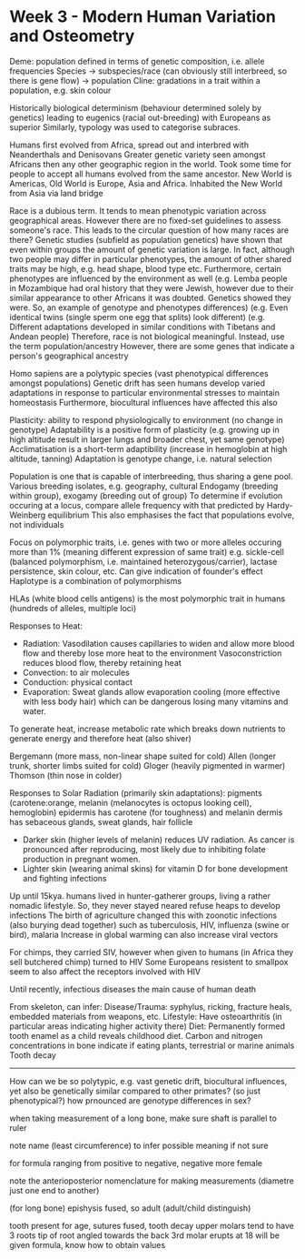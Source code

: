 <!-- SPDX-License-Identifier: zlib-acknowledgement -->
# Week 3 - Modern Human Variation and Osteometry
Deme: population defined in terms of genetic composition, i.e. allele frequencies
Species -> subspecies/race (can obviously still interbreed, so there is gene flow) -> population
Cline: gradations in a trait within a population, e.g. skin colour

Historically biological determinism (behaviour determined solely by genetics) 
leading to eugenics (racial out-breeding) with Europeans as superior
Similarly, typology was used to categorise subraces.

Humans first evolved from Africa, spread out and interbred with Neanderthals and Denisovans
Greater genetic variety seen amongst Africans then any other geographic region in the world.
Took some time for people to accept all humans evolved from the same ancestor.
New World is Americas, Old World is Europe, Asia and Africa.
Inhabited the New World from Asia via land bridge

Race is a dubious term. It tends to mean phenotypic variation across geographical areas.
However there are no fixed-set guidelines to assess someone's race.
This leads to the circular question of how many races are there?
Genetic studies (subfield as population genetics) have shown that even within groups 
the amount of genetic variation is large.
In fact, although two people may differ in particular phenotypes, the amount of other 
shared traits may be high, e.g. head shape, blood type etc.
Furthermore, certain phenotypes are influenced by the environment as well
(e.g. Lemba people in Mozambique had oral history that they were Jewish, 
however due to their similar appearance to other Africans it was doubted.
Genetics showed they were. So, an example of genotype and phenotypes differences)
(e.g. Even identical twins (single sperm one egg that splits) look different)
(e.g. Different adaptations developed in similar conditions with Tibetans and Andean people)
Therefore, race is not biological meaningful. Instead, use the term population/ancestry
However, there are some genes that indicate a person's geographical ancestry

Homo sapiens are a polytypic species (vast phenotypical differences amongst populations) 
Genetic drift has seen humans develop varied adaptations in response to particular 
environmental stresses to maintain homeostasis
Furthermore, biocultural influences have affected this also

Plasticity: ability to respond physiologically to environment (no change in genotype)
Adaptability is a positive form of plasticity
(e.g. growing up in high altitude result in larger lungs and broader chest, yet same genotype)
Acclimatisation is a short-term adaptibility (increase in hemoglobin at high altitude, tanning)
Adaptation is genotype change, i.e. natural selection

Population is one that is capable of interbreeding, thus sharing a gene pool.
Various breeding isolates, e.g. geography, cultural
Endogamy (breeding within group), exogamy (breeding out of group)
To determine if evolution occuring at a locus, compare allele frequency with that predicted 
by Hardy-Weinberg equilibrium 
This also emphasises the fact that populations evolve, not individuals

Focus on polymorphic traits, i.e. genes with two or more alleles occuring more than 1% (meaning different expression of same trait)
e.g. sickle-cell (balanced polymorphism, i.e. maintained heterozygous/carrier), lactase persistence, skin colour, etc.
Can give indication of founder's effect
Haplotype is a combination of polymorphisms

HLAs (white blood cells antigens) is the most polymorphic trait in humans 
(hundreds of alleles, multiple loci)

Responses to Heat:
* Radiation: Vasodilation causes capillaries to widen and allow more blood flow and 
             thereby lose more heat to the environment
             Vasoconstriction reduces blood flow, thereby retaining heat 
* Convection: to air molecules
* Conduction: physical contact
* Evaporation: Sweat glands allow evaporation cooling (more effective with less body hair) 
               which can be dangerous losing many vitamins and water.

To generate heat, increase metabolic rate which breaks down nutrients to generate energy 
and therefore heat (also shiver)

Bergemann (more mass, non-linear shape suited for cold)
Allen (longer trunk, shorter limbs suited for cold)
Gloger (heavily pigmented in warmer)
Thomson (thin nose in colder)

Responses to Solar Radiation (primarily skin adaptations):
pigments (carotene:orange, melanin (melanocytes is octopus looking cell), hemoglobin)
epidermis has carotene (for toughness) and melanin
dermis has sebaceous glands, sweat glands, hair follicle
* Darker skin (higher levels of melanin) reduces UV radiation. 
  As cancer is pronounced after reproducing, most likely due to inhibiting folate production in pregnant women.
* Lighter skin (wearing animal skins) for vitamin D for bone development and fighting infections 

Up until 15kya. humans lived in hunter-gatherer groups, living a rather nomadic lifestyle. 
So, they never stayed neared refuse heaps to develop infections
The birth of agriculture changed this with zoonotic infections (also burying dead together)
such as tuberculosis, HIV, influenza (swine or bird), malaria
Increase in global warming can also increase viral vectors

For chimps, they carried SIV, however when given to humans 
(in Africa they sell butchered chimp) turned to HIV 
Some Europeans resistent to smallpox seem to also affect the receptors involved with HIV

Until recently, infectious diseases the main cause of human death

From skeleton, can infer:
Disease/Trauma: syphylus, ricking, fracture heals, embedded materials from weapons, etc.
Lifestyle: Have osteoarthritis (in particular areas indicating higher activity there)
Diet: Permanently formed tooth enamel as a child reveals childhood diet. 
      Carbon and nitrogen concentrations in bone indicate if eating plants, terrestrial or marine animals
      Tooth decay

----------------------------------------
How can we be so polytypic, e.g. vast genetic drift, biocultural influences, yet also be genetically similar compared to other primates? (so just phenotypical?)
how prnounced are genotype differences in sex?

when taking measurement of a long bone, make sure shaft is parallel to ruler

note name (least circumference) to infer possible meaning if not sure

for formula ranging from positive to negative, negative more female

note the anterioposterior nomenclature for making measurements (diametre just one end to another)

(for long bone) epishysis fused, so adult (adult/child distinguish)

tooth present for age, sutures fused, tooth decay
upper molars tend to have 3 roots
tip of root angled towards the back
3rd molar erupts at 18
will be given formula, know how to obtain values





